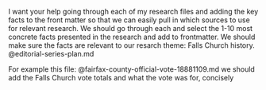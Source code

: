 I want your help going through each of my research files and adding the key facts to the front matter so that we can easily pull in which sources to use for relevant research. We should go through each and select the 1-10 most concrete facts presented in the research and add to frontmatter. We should make sure the facts are relevant to our resarch theme: Falls Church history. @editorial-series-plan.md 

For example this file:
@fairfax-county-official-vote-18881109.md we should add the Falls Church vote totals and what the vote was for, concisely 